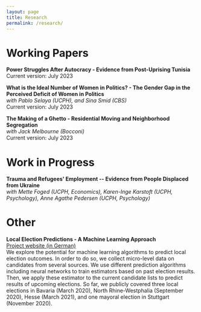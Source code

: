 ```yaml
---
layout: page
title: Research
permalink: /research/
---
```


[comment]: <> (# Working Papers)
 

# Working Papers
**Power Struggles After Autocracy - Evidence from Post-Uprising Tunisia** <br>
Current version: July 2023

**What is the Ideal Number of Women in Politics? - The Gender Gap in the Perceived Deficit of Women in Politics** <br>
*with  Pablo Selaya (UCPH), and Sina Smid (CBS)* <br>
Current version: July 2023 


**The Making of a Ghetto - Residential Moving and Neighborhood Segregation** <br>
*with Jack Melbourne (Bocconi)* <br>
Current version: July 2023


# Work in Progress
**Trauma and Refugees' Employment -- Evidence from People Displaced from Ukraine** <br>
*with Mette Foged (UCPH, Economics), Karen-Inge Karstoft (UCPH, Psychology), Anne Agathe Pedersen (UCPH, Psychology)* <br>


# Other
**Local Election Predictions - A Machine Learning Approach** <br>
[Project website (in German)](https://www.wahlorakel.com/) <br>
We explore the potential for machine learning algorithms to predict local election 
outcomes. In order to do so, we collect micro-level data on candidates from 
several sources. We use different prediction algorithms including neural networks 
to train estimators based on past election results. 
Then, we apply these estimator to the current candidate lists to 
predict results of upcoming elections. So far, we publicly covered three 
local elections in Bavaria (March 2020), North Rhine-Westphalia (September 2020), 
Hesse (March 2021), and one mayoral election in Stuttgart (November 2020).